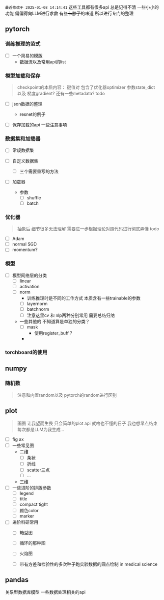 `最近修改于 2025-01-08 14:14:41`
这些工具都有很多api  总是记得不清 一些小小的功能 偏偏得向LLM进行求救 有些~~卡脖子~~的味道
所以进行专门的整理 

## pytorch

### 训练推理的范式
- [ ] 一个简易的模版  
	- 数据流以及常用api的list

### 模型加载和保存

> checkpoint的本质内容： 键值对
> 包含了优化器optimizer 参数state_dict 以及 梯度gradient?  还有一些metadata?  todo
- [ ] json数据的整理
	- resnet的例子
- [ ] 保存加载的api  一些注意事项


### 数据集和加载器
- [ ] 常规数据集

- [ ] 自定义数据集
	- [ ] 三个需要重写的方法
- [ ] 加载器
	- 参数
		- [ ] shuffle
		- [ ] batch

### 优化器

> 抽象后 细节很多无法理解 需要进一步根据理论对照代码进行彻底弄懂 todo

- [ ] Adam
- [ ] normal SGD
- [ ] momentum?

### 模型
- [ ] 模型网络层的分类
	- [ ] linear
	- [ ] activation
	- [ ] norm
		- 训练推理时是不同的工作方式 本质含有一些trainable的参数
		- [ ] layernorm
		- [ ] batchnorm
		- [ ] 注意这里cv 和 nlp两种分别常用  需要总结归纳
	- 一些其他的  不知道算是单独的分类？
		- [ ] mask  
			- 使用register_buff？
		- 


### torchboard的使用



## numpy


### 随机数

> 注意和内置random以及 pytorch的random进行区别





## plot

> 画图 让我望而生畏  只会简单的plot api 就啥也不懂的日子 我也想早点结束  
> 每次都是LLM为我生成...

- [ ] fig ax
- [ ] 一些常见图
	- 二维
		- [ ] 条状
		- [ ] 折线
		- [ ] scatter三点
		- [ ] ...
	- 三维
- [ ] 一些进阶的排版参数
	- [ ] legend
	- [ ] title 
	- [ ] compact tight
	- [ ] 颜色color
	- [ ] marker
- [ ] 进阶科研常用
	- [ ] 箱型图
	- [ ] 循环的那种图
	- [ ] 火焰图
	- [ ] 带有方差和检验性的多次种子跑实验数据的圆点绘制 in medical science


## pandas
关系型数据库模型
一些数据处理相关的api






